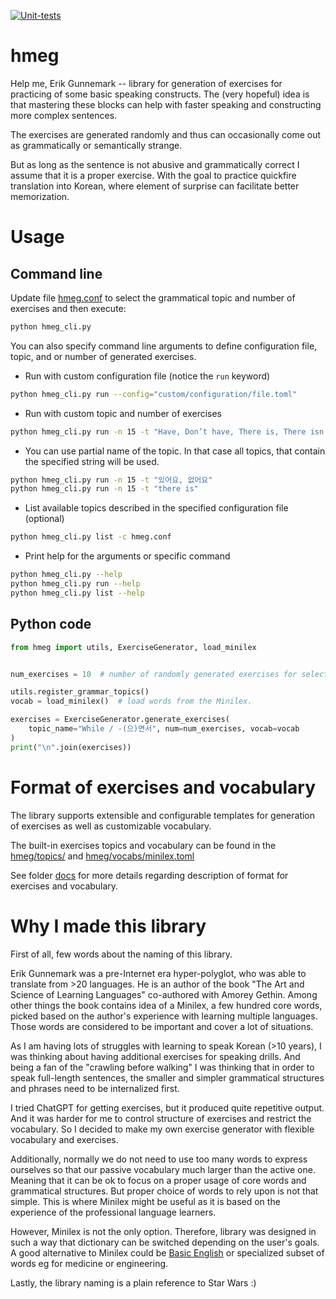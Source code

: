 [![Unit-tests](https://github.com/yurytsoy/hmeg/actions/workflows/tests.yml/badge.svg)](https://github.com/yurytsoy/hmeg/actions/workflows/tests.yml)

# hmeg

Help me, Erik Gunnemark -- library for generation of exercises for practicing of some basic speaking constructs.
The (very hopeful) idea is that mastering these blocks can help with faster speaking and constructing more
complex sentences. 

The exercises are generated randomly and thus can occasionally come out
as grammatically or semantically strange.

But as long as the sentence is not abusive and grammatically correct I assume
that it is a proper exercise. With the goal to practice quickfire translation into Korean,
where element of surprise can facilitate better memorization.

# Usage

## Command line

Update file [hmeg.conf](hmeg.conf) to select the grammatical topic and number of exercises
and then execute:
```bash
python hmeg_cli.py
```

You can also specify command line arguments to define configuration file, topic,
and or number of generated exercises.

* Run with custom configuration file (notice the `run` keyword)
```bash
python hmeg_cli.py run --config="custom/configuration/file.toml"
```

* Run with custom topic and number of exercises
```bash
python hmeg_cli.py run -n 15 -t "Have, Don’t have, There is, There isn’t / 있어요, 없어요"
```

* You can use partial name of the topic. In that case all topics, that contain the specified string will be used.
```bash
python hmeg_cli.py run -n 15 -t "있어요, 없어요"
python hmeg_cli.py run -n 15 -t "there is"
```

* List available topics described in the specified configuration file (optional)
```bash
python hmeg_cli.py list -c hmeg.conf
```

* Print help for the arguments or specific command

```bash
python hmeg_cli.py --help
python hmeg_cli.py run --help
python hmeg_cli.py list --help
```

## Python code

```python
from hmeg import utils, ExerciseGenerator, load_minilex


num_exercises = 10  # number of randomly generated exercises for selected topic

utils.register_grammar_topics()
vocab = load_minilex()  # load words from the Minilex.

exercises = ExerciseGenerator.generate_exercises(
    topic_name="While / -(으)면서", num=num_exercises, vocab=vocab
)
print("\n".join(exercises))
```

# Format of exercises and vocabulary

The library supports extensible and configurable templates for generation of exercises
as well as customizable vocabulary.

The built-in exercises topics and vocabulary can be found in the
[hmeg/topics/](hmeg/topics/) and [hmeg/vocabs/minilex.toml](hmeg/vocabs/minilex.toml) 

See folder [docs](docs) for more details regarding description of format for exercises and vocabulary.

# Why I made this library

First of all, few words about the naming of this library.

Erik Gunnemark was a pre-Internet era hyper-polyglot, who was able to translate from >20 languages.
He is an author of the book "The Art and Science of Learning Languages" co-authored with Amorey Gethin.
Among other things the book contains idea of a Minilex,
a few hundred core words, picked based on the author's experience with learning multiple languages.
Those words are considered to be important and cover a lot of situations.

As I am having lots of struggles with learning to speak Korean (>10 years), I was
thinking about having additional exercises for speaking drills. And
being a fan of the "crawling before walking" I was thinking that in
order to speak full-length sentences, the smaller and simpler
grammatical structures and phrases need to be internalized first.

I tried ChatGPT for getting exercises, but it produced quite repetitive
output. And it was harder for me to control structure of exercises
and restrict the vocabulary. So I decided to make my own exercise
generator with flexible vocabulary and exercises.

Additionally, normally we do not need to use too many words to express
ourselves so that our passive vocabulary much larger than the active one.
Meaning that it can be ok to focus on a proper usage
of core words and grammatical structures. But proper choice of words
to rely upon is not that simple. This is where Minilex might be useful as it
is based on the experience of the professional language learners.

However, Minilex is not the only option. Therefore, library was designed in such a way
that dictionary can be switched depending on the user's goals.
A good alternative to Minilex could be [Basic English](https://en.wikipedia.org/wiki/Basic_English)
or specialized subset of words eg for medicine or engineering.  

Lastly, the library naming is a plain reference to Star Wars :)
